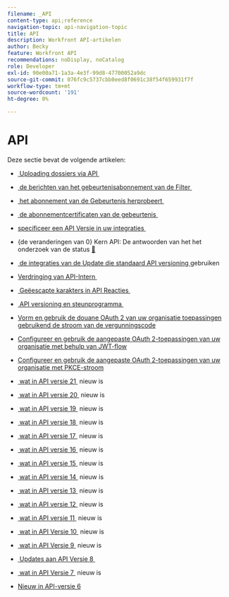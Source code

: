 ```yaml
---
filename: _API
content-type: api;reference
navigation-topic: api-navigation-topic
title: API
description: Workfront API-artikelen
author: Becky
feature: Workfront API
recommendations: noDisplay, noCatalog
role: Developer
exl-id: 90e00a71-1a3a-4e3f-99d8-47700052a9dc
source-git-commit: 076fc9c5737cbb0eed8f0691c38f54f659931f7f
workflow-type: tm+mt
source-wordcount: '191'
ht-degree: 0%

---
```


# API

Deze sectie bevat de volgende artikelen:

* [&#x200B; Uploading dossiers via API &#x200B;](../../wf-api/api/uploading-files-api.md)
* [&#x200B; de berichten van het gebeurtenisabonnement van de Filter &#x200B;](../../wf-api/api/filter-event-sub-messages.md)
* [&#x200B; het abonnement van de Gebeurtenis herprobeert &#x200B;](../../wf-api/api/event-sub-retries.md)
* [&#x200B; de abonnementcertificaten van de gebeurtenis &#x200B;](../../wf-api/api/event-sub-certs.md)
* [&#x200B; specificeer een API Versie in uw integraties &#x200B;](../../wf-api/api/specify-api-version-integrations.md)

* {de veranderingen van 0} Kern API: De antwoorden van het het onderzoek van de status [&#128279;](../../wf-api/api/api-changes-search.md)
* [&#x200B; de integraties van de Update die standaard API versioning &#x200B;](../../wf-api/api/update-default-api-versioning.md) gebruiken
* [&#x200B; Verdringing van API-Intern &#x200B;](../../wf-api/api/deprecation-api-internal.md)
* [&#x200B; Geëescapte karakters in API Reacties &#x200B;](../../wf-api/api/escaped-characters-api.md)
* [&#x200B; API versioning en steunprogramma &#x200B;](../../wf-api/api/api-version-support-schedule.md)
* [Vorm en gebruik de douane OAuth 2 van uw organisatie toepassingen gebruikend de stroom van de vergunningscode](../../wf-api/api/oauth-app-code-token-flow.md)
* [Configureer en gebruik de aangepaste OAuth 2-toepassingen van uw organisatie met behulp van JWT-flow](../../wf-api/api/oauth-app-jwt-flow.md)
* [Configureer en gebruik de aangepaste OAuth 2-toepassingen van uw organisatie met PKCE-stroom](../../wf-api/api/oauth-app-pkce-flow.md)
* [&#x200B; wat in API versie 21 &#x200B;](../../wf-api/api/new-api-version-20.md) nieuw is
* [&#x200B; wat in API versie 20 &#x200B;](../../wf-api/api/new-api-version-21.md) nieuw is
* [&#x200B; wat in API versie 19 &#x200B;](../../wf-api/api/new-api-version-19.md) nieuw is
* [&#x200B; wat in API versie 18 &#x200B;](../../wf-api/api/new-api-version-18.md) nieuw is
* [&#x200B; wat in API versie 17 &#x200B;](../../wf-api/api/new-api-version-17.md) nieuw is
* [&#x200B; wat in API versie 16 &#x200B;](../../wf-api/api/new-api-version-16.md) nieuw is
* [&#x200B; wat in API versie 15 &#x200B;](../../wf-api/api/new-api-version-15.md) nieuw is
* [&#x200B; wat in API versie 14 &#x200B;](../../wf-api/api/new-api-version-14.md) nieuw is
* [&#x200B; wat in API versie 13 &#x200B;](../../wf-api/api/new-api-version-13.md) nieuw is
* [&#x200B; wat in API versie 12 &#x200B;](../../wf-api/api/new-api-version-12.md) nieuw is
* [&#x200B; wat in API versie 11 &#x200B;](../../wf-api/api/new-api-version-11.md) nieuw is
* [&#x200B; wat in API Versie 10 &#x200B;](../../wf-api/api/new-api-version-10.md) nieuw is
* [&#x200B; wat in API Versie 9 &#x200B;](../../wf-api/api/new-api-version-9.md) nieuw is
* [&#x200B; Updates aan API Versie 8 &#x200B;](../../wf-api/api/new-api-version-8-updates.md)
* [&#x200B; wat in API Versie 7 &#x200B;](../../wf-api/api/new-api-version-7.md) nieuw is
* [Nieuw in API-versie 6](../../wf-api/api/new-api-version-6.md)
